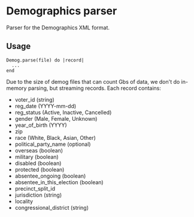 # Demographics parser

Parser for the Demographics XML format.

## Usage

    Demog.parse(file) do |record|
      ...
    end

Due to the size of demog files that can count Gbs of data, we don't do
in-memory parsing, but streaming records. Each record contains:

* voter\_id (string)
* reg\_date (YYYY-mm-dd)
* reg\_status (Active, Inactive, Cancelled)
* gender (Male, Female, Unknown)
* year\_of\_birth (YYYY)
* zip
* race (White, Black, Asian, Other)
* political\_party\_name (optional)
* overseas (boolean)
* military (boolean)
* disabled (boolean)
* protected (boolean)
* absentee\_ongoing (boolean)
* absentee\_in\_this\_election (boolean)
* precinct\_split\_id
* jurisdiction (string)
* locality
* congressional\_district (string)
